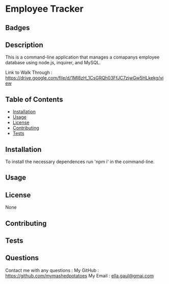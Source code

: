 # Employee Tracker


  ## Badges
  

  ## Description
  This is a command-line application that manages a comapanys employee database using node.js, inquirer, and MySQL.

  Link to Walk Through : https://drive.google.com/file/d/1Ml8zH_1CsGRQh03FfJC7zjwGw5HLkekg/view

  ## Table of Contents
  - [Installation](#install)
  - [Usage](#usage)
  - [License](#license)
  - [Contributing](#contribute)
  - [Tests](#tests)

  <a name="install"></a>
  ## Installation
  To install the necessary dependences run 'npm i' in the command-line.

  <a name="usage"></a>
  ## Usage
  

  <a name="license"></a>
  ## License
  None

  

  
  

  <a name="contribute"></a>
  ## Contributing
  

  <a name="tests"></a>
  ## Tests
  

  ## Questions
  Contact me with any questions :
  My GitHub : <a>https://github.com/mymashedpotatoes</a>
  My Email : ella.gaul@gmai.com

